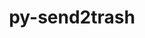 ---
title: "py-send2trash"
layout: cache
categories: [package, v0.19]
meta: {"versions": ["1.8.0"], "compilers": ["gcc@=11.1.0", "gcc@=7.5.0", "oneapi@=2022.1.0"], "oss": ["ubuntu18.04", "ubuntu20.04"], "platforms": ["linux"], "targets": ["x86_64"], "stacks": ["data-vis-sdk", "e4s", "e4s-oneapi"], "num_specs": 4, "num_specs_by_stack": {"data-vis-sdk": 1, "e4s": 2, "e4s-oneapi": 1}}
spec_details: [{"hash": "qvk3g7l5qbjxovdurdt5ntb64wjxkeyv", "compiler": "gcc@=7.5.0", "versions": ["1.8.0"], "os": "ubuntu18.04", "platform": "linux", "target": "x86_64", "variants": ["build_system=python_pip"], "stacks": ["data-vis-sdk"], "size": "-", "tarball": "https://binaries.spack.io/releases/v0.19/build_cache/linux-ubuntu18.04-x86_64/gcc-7.5.0/py-send2trash-1.8.0/linux-ubuntu18.04-x86_64-gcc-7.5.0-py-send2trash-1.8.0-qvk3g7l5qbjxovdurdt5ntb64wjxkeyv.spack"}, {"hash": "3j363eybv6ufyjpzygllfc5f77h2qdbr", "compiler": "gcc@=11.1.0", "versions": ["1.8.0"], "os": "ubuntu20.04", "platform": "linux", "target": "x86_64", "variants": ["build_system=python_pip"], "stacks": ["e4s"], "size": "-", "tarball": "https://binaries.spack.io/releases/v0.19/build_cache/linux-ubuntu20.04-x86_64/gcc-11.1.0/py-send2trash-1.8.0/linux-ubuntu20.04-x86_64-gcc-11.1.0-py-send2trash-1.8.0-3j363eybv6ufyjpzygllfc5f77h2qdbr.spack"}, {"hash": "sdf4xnioixxeqlgiuua6knkcgdrp6wrh", "compiler": "gcc@=11.1.0", "versions": ["1.8.0"], "os": "ubuntu20.04", "platform": "linux", "target": "x86_64", "variants": ["build_system=python_pip"], "stacks": ["e4s"], "size": "-", "tarball": "https://binaries.spack.io/releases/v0.19/build_cache/linux-ubuntu20.04-x86_64/gcc-11.1.0/py-send2trash-1.8.0/linux-ubuntu20.04-x86_64-gcc-11.1.0-py-send2trash-1.8.0-sdf4xnioixxeqlgiuua6knkcgdrp6wrh.spack"}, {"hash": "ngtkp26hrxwf24ti7a6ajamn2lofstbq", "compiler": "oneapi@=2022.1.0", "versions": ["1.8.0"], "os": "ubuntu20.04", "platform": "linux", "target": "x86_64", "variants": ["build_system=python_pip"], "stacks": ["e4s-oneapi"], "size": "-", "tarball": "https://binaries.spack.io/releases/v0.19/build_cache/linux-ubuntu20.04-x86_64/oneapi-2022.1.0/py-send2trash-1.8.0/linux-ubuntu20.04-x86_64-oneapi-2022.1.0-py-send2trash-1.8.0-ngtkp26hrxwf24ti7a6ajamn2lofstbq.spack"}]
---
